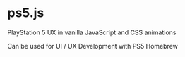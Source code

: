 # ps5.js
PlayStation 5 UX in vanilla JavaScript and CSS animations

Can be used for UI / UX Development with PS5 Homebrew
